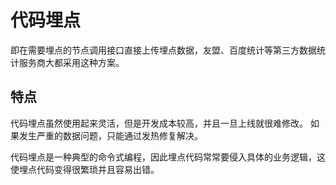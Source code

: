 # 代码埋点

即在需要埋点的节点调用接口直接上传埋点数据，友盟、百度统计等第三方数据统计服务商大都采用这种方案。

## 特点

代码埋点虽然使用起来灵活，但是开发成本较高，并且一旦上线就很难修改。
如果发生严重的数据问题，只能通过发热修复解决。

代码埋点是一种典型的命令式编程，因此埋点代码常常要侵入具体的业务逻辑，这使埋点代码变得很繁琐并且容易出错。


